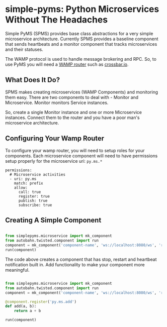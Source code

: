simple-pyms: Python Microservices Without The Headaches
=======================================================

Simple PyMS (SPMS) provides base class abstractions for a very simple 
microservice architecture.  Currently SPMS provides a baseline component that 
sends heartbeats and a monitor component that tracks microservices and their 
statuses.  

The WAMP protocol is used to handle message brokering and RPC.  So, to use PyMS
you will need a
[WAMP router](https://wamp-proto.org/implementations/index.html#routers) such
as [crossbar.io](https://crossbar.io/).

What Does It Do?
----------------
SPMS makes creating microservices (WAMP Components) and monitoring them easy.
There are two components to deal with - Monitor and Microservice.  Monitor
monitors Service instances.

So, create a single Monitor instance and one or more Microservice instances.
Connect them to the router and you have a poor man's microservice architecture. 

Configuring Your Wamp Router
----------------------------

To configure your wamp router, you will need to setup roles for your components.
Each microservice component will need to have permissions setup properly for
the microservice uri: `py.ms.*`

    permissions:
      # Microservice activities
      - uri: py.ms
        match: prefix
        allow:
          call: true
          register: true
          publish: true
          subscribe: true
          
Creating A Simple Component
---------------------------

```python

from simplepyms.microservice import mk_component
from autobahn.twisted.component import run
component = mk_component('component-name', 'ws://localhost:8080/ws', 'realm')
run(component)
```

The code above creates a component that has stop, restart and heartbeat 
notification built in.  Add functionality to make your component more 
meaningful.

```python

from simplepyms.microservice import mk_component
from autobahn.twisted.component import run
component = mk_component('component-name', 'ws://localhost:8080/ws', 'realm')

@component.register('py.ms.add')
def add(a, b):
    return a + b

run(component)
```
